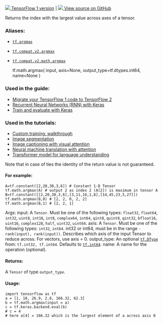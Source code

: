 [ ![](https://tensorflow.google.cn/images/tf_logo_32px.png) TensorFlow 1
version](/versions/r1.15/api_docs/python/tf/math/argmax) |  [
![](https://tensorflow.google.cn/images/GitHub-Mark-32px.png) View source on
GitHub
](https://github.com/tensorflow/tensorflow/blob/r2.0/tensorflow/python/ops/math_ops.py#L141-L184)  
  
  
Returns the index with the largest value across axes of a tensor.

### Aliases:

  * [`tf.argmax`](/api_docs/python/tf/math/argmax)
  * [`tf.compat.v2.argmax`](/api_docs/python/tf/math/argmax)
  * [`tf.compat.v2.math.argmax`](/api_docs/python/tf/math/argmax)

    
    
    tf.math.argmax(
        input,
        axis=None,
        output_type=tf.dtypes.int64,
        name=None
    )
    

### Used in the guide:

  * [Migrate your TensorFlow 1 code to TensorFlow 2](https://tensorflow.google.cn/guide/migrate)
  * [Recurrent Neural Networks (RNN) with Keras](https://tensorflow.google.cn/guide/keras/rnn)
  * [Train and evaluate with Keras](https://tensorflow.google.cn/guide/keras/train_and_evaluate)

### Used in the tutorials:

  * [Custom training: walkthrough](https://tensorflow.google.cn/tutorials/customization/custom_training_walkthrough)
  * [Image segmentation](https://tensorflow.google.cn/tutorials/images/segmentation)
  * [Image captioning with visual attention](https://tensorflow.google.cn/tutorials/text/image_captioning)
  * [Neural machine translation with attention](https://tensorflow.google.cn/tutorials/text/nmt_with_attention)
  * [Transformer model for language understanding](https://tensorflow.google.cn/tutorials/text/transformer)

Note that in case of ties the identity of the return value is not guaranteed.

#### For example:

    
    
    A=tf.constant([2,20,30,3,6]) # Constant 1-D Tensor
    tf.math.argmax(A) # output 2 as index 2 (A[2]) is maximum in tensor A
    B=tf.constant([[2,20,30,3,6],[3,11,16,1,8],[14,45,23,5,27]])
    tf.math.argmax(B,0) # [2, 2, 0, 2, 2]
    tf.math.argmax(B,1) # [2, 2, 1]
    

Args: input: A `Tensor`. Must be one of the following types: `float32`,
`float64`, `int32`, `uint8`, `int16`, `int8`, `complex64`, `int64`, `qint8`,
`quint8`, `qint32`, `bfloat16`, `uint16`, `complex128`, `half`, `uint32`,
`uint64`. axis: A `Tensor`. Must be one of the following types: `int32`,
`int64`. int32 or int64, must be in the range `-rank(input), rank(input))`.
Describes which axis of the input Tensor to reduce across. For vectors, use
axis = 0. output_type: An optional
[`tf.DType`](https://tensorflow.google.cn/api_docs/python/tf/dtypes/DType)
from: `tf.int32, tf.int64`. Defaults to
[`tf.int64`](https://tensorflow.google.cn/api_docs/python/tf#int64). name: A
name for the operation (optional).

#### Returns:

A `Tensor` of type `output_type`.

#### Usage:

    
    
    import tensorflow as tf
    a = [1, 10, 26.9, 2.8, 166.32, 62.3]
    b = tf.math.argmax(input = a)
    c = tf.keras.backend.eval(b)
    # c = 4
    # here a[4] = 166.32 which is the largest element of a across axis 0
    

